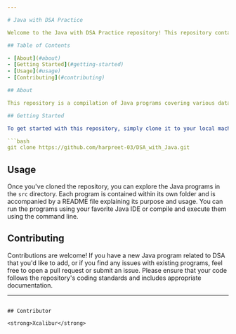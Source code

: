 ```yaml
---

# Java with DSA Practice

Welcome to the Java with DSA Practice repository! This repository contains a collection of Java programs focusing on Data Structures and Algorithms (DSA). Whether you're a beginner looking to learn Java or an experienced developer brushing up on your DSA skills, this repository has something for you.

## Table of Contents

- [About](#about)
- [Getting Started](#getting-started)
- [Usage](#usage)
- [Contributing](#contributing)

## About

This repository is a compilation of Java programs covering various data structures such as arrays, linked lists, stacks, queues, trees, graphs, and algorithms like searching, sorting, dynamic programming, and more. Each program is well-commented and structured to facilitate understanding and learning.

## Getting Started

To get started with this repository, simply clone it to your local machine:

```bash
git clone https://github.com/harpreet-03/DSA_with_Java.git
```

## Usage

Once you've cloned the repository, you can explore the Java programs in the `src` directory. Each program is contained within its own folder and is accompanied by a README file explaining its purpose and usage. You can run the programs using your favorite Java IDE or compile and execute them using the command line.

## Contributing

Contributions are welcome! If you have a new Java program related to DSA that you'd like to add, or if you find any issues with existing programs, feel free to open a pull request or submit an issue. Please ensure that your code follows the repository's coding standards and includes appropriate documentation.


---
```

## Contributor

<strong>Xcalibur</strong>

